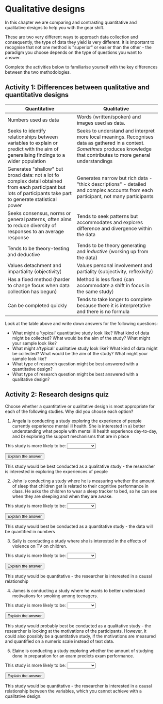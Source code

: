 # Qualitative designs

In this chapter we are comparing and contrasting quantitative and qualitative designs to help you with the gear shift.

These are two very different ways to approach data collection and consequently, the type of data they yield is very different. It is important to recognise that not one method is "superior" or easier than the other - the paradigm you choose depends on the type of questions you want to answer.

Complete the activities below to familiarise yourself with the key differences between the two methodologies.

## Activity 1: Differences between qualitative and quantitative designs


|Quantitative             |Qualitative           |
|-------------------------|----------------------|
|Numbers used as data     |Words (written/spoken) and images used as data.|
|Seeks to identify relationships between variables to explain or predict with the aim of generalising findings to a wider population|Seeks to understand and interpret more local meanings. Recognises data as gathered in a context. *Sometimes* produces knowledge that contributes to more general understandings|
|Generates "shallow" but broad data: not a lot fo complex detail obtained from each participant but lots of participants take part to generate statistical power|Generates narrow but rich data - "thick descriptions" - detailed and complex accounts from each participant, not many participants|
|Seeks consensus, norms or general patterns, often aims to reduce diversity of responses to an average response|Tends to seek patterns but accommodates and explores difference and divergence within the data|
|Tends to be theory-testing and deductive|Tends to be theory generating and *inductive* (working up from the data)|
|Values detachment and impartiality (objectivity)|Values personal involvement and partiality (subjectivity, reflexivity)|
|Has a fixed method (harder to change focus when data collection has begun)|Method is less fixed (can accommodate a shift in focus in the same study)|
|Can be completed quickly|Tends to take longer to complete because there it is interpretative and there is no formula|

Look at the table above and write down answers for the following questions:

  + What might a 'typical' quantitative study look like? What kind of data might be collected? What would be the aim of the study? What might your sample look like?
  + What might a'typical' qualitative study look like? What kind of data might be collected? What would be the aim of the study? What might your sample look like?
  + What type of research question might be best answered with a quantitative design? 
  + What type of research question might be best answered with a qualitative design? 
  
## Activity 2: Research designs quiz

Choose whether a quantitative or qualitative design is most appropriate for each of the following studies. Why did you choose each option?

1. Angela is conducting a study exploring the experience of people currently experience mental ill health. She is interested in a) better understanding what people with mental ill health experience day-to-day, and b) exploring the support mechanisms that are in place

This study is more likely to be: <select class='webex-select'><option value='blank'></option><option value='answer'>Qualitative</option><option value=''>Quantitative</option></select>


<div class='webex-solution'><button>Explain the answer</button>

This study would be best conducted as a qualitative study - the researcher is interested in exploring the experiences of people

</div>


2. John is conducting a study where he is measuring whether the amount of sleep that children get is related to their cognitive performance in class. He asks the children to wear a sleep tracker to bed, so he can see when they are sleeping and when they are awake.

This study is more likely to be: <select class='webex-select'><option value='blank'></option><option value=''>Qualitative</option><option value='answer'>Quantitative</option></select>


<div class='webex-solution'><button>Explain the answer</button>

This study would best be conducted as a quantitative study - the data will be quantified in numbers

</div>


3. Sally is conducting a study where she is interested in the effects of violence on TV on children.

This study is more likely to be: <select class='webex-select'><option value='blank'></option><option value=''>Qualitative</option><option value='answer'>Quantitative</option></select>


<div class='webex-solution'><button>Explain the answer</button>

This study would be quantitative - the researcher is interested in a causal relationship

</div>


4. James is conducting a study where he wants to better understand motivations for smoking among teenagers.

This study is more likely to be: <select class='webex-select'><option value='blank'></option><option value='answer'>Qualitative</option><option value=''>Quantitative</option></select>


<div class='webex-solution'><button>Explain the answer</button>

This study would probably best be conducted as a qualitative study - the researcher is looking at the motivations of the participants. However, it could also possibly be a quantitative study, if the motivations are measured and quantified on a numeric scale instead of text data.

</div>


5. Elaine is conducting a study exploring whether the amount of studying done in preparation for an exam predicts exam performance.

This study is more likely to be: <select class='webex-select'><option value='blank'></option><option value=''>Qualitative</option><option value='answer'>Quantitative</option></select>


<div class='webex-solution'><button>Explain the answer</button>

This study would be quantitative - the researcher is interested in a causal relationship between the variables, which you cannot achieve with a qualitative design.

</div>

